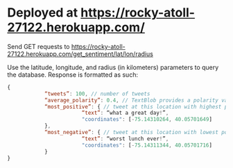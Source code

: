# Deployed at https://rocky-atoll-27122.herokuapp.com/

Send GET requests to https://rocky-atoll-27122.herokuapp.com/get_sentiment/lat/lon/radius

Use the latitude, longitude, and radius (in kilometers) parameters to query the database. Response is formatted as such:

```javascript
{
            “tweets”: 100, // number of tweets
            “average_polarity”: 0.4, // TextBlob provides a polarity value for sentiment analysis
            “most_positive”: { // tweet at this location with highest polarity
                        “text”: “what a great day!”,
                        "coordinates": [-75.14310264, 40.05701649]
            },
            “most_negative”: { // tweet at this location with lowest polarity
                        “text”: “worst lunch ever!”,
                        "coordinates": [-75.14311344, 40.05701716]
            }
}
```